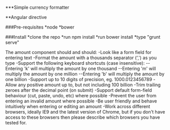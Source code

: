 ***Simple currency formatter

**Angular directive

###Pre-requisites
*node
*bower

###Install
*clone the repo
*run npm install
*run bower install
*type "grunt serve"

The amount component should and should:
-Look like a form field for entering text
-Format the amount with a thousands separator (',') as you type
-Support the following keyboard shortcuts (case insensitive):
--Entering 'k' will multiply the amount by one thousand
--Entering 'm' will multiply the amount by one million
--Entering 'b' will multiply the amount by one billion
-Support up to 10 digits of precision, eg. 1000.0123456789
-Allow any positive amount up to, but not including 100 billion
-Trim trailing zeroes after the decimal point (on submit)
-Support default form-field behaviour (cut, paste, undo, etc) where possible
-Prevent the user from entering an invalid amount where possible
-Be user friendly and behave intuitively when entering or editing an amount
-Work across different browsers, ideally IE9 and the latest version of Chrome, but if you don't have access to these browsers then please describe which browsers you have tested for.
